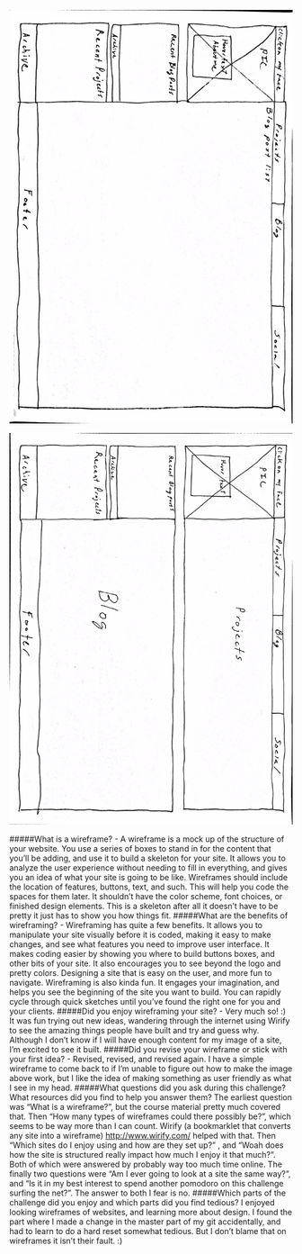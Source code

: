 ![wireframe index](https://github.com/DonLang/phase-0/blob/master/week-2/imgs/wireframe-blog-index.jpg)

![wireframe index](https://github.com/DonLang/phase-0/blob/master/week-2/imgs/wireframe-index.jpg)

#####What is a wireframe? -
A wireframe is a mock up of the structure of your website.  You use a series of boxes to stand in for the content that you’ll be adding, and use it to build a skeleton for your site.  It allows you to analyze the user experience without needing to fill in everything, and gives you an idea of what your site is going to be like.
Wireframes should include the location of features, buttons, text, and such. This will help you code the spaces for them later.  It shouldn’t have the color scheme, font choices, or finished design elements.  This is a skeleton after all it doesn’t have to be pretty it just has to show you how things fit.
#####What are the benefits of wireframing? -
Wireframing has quite a few benefits.  It allows you to manipulate your site visually before it is coded, making it easy to make changes, and see what features you need to improve user interface.  It makes coding easier by showing you where to build buttons boxes, and other bits of your site.  It also encourages you to see beyond the logo and pretty colors. Designing a site that is easy on the user, and more fun to navigate.
Wireframing is also kinda fun.  It engages your imagination, and helps you see the beginning of the site you want to build.  You can rapidly cycle through quick sketches until you’ve found the right one for you and your clients.
#####Did you enjoy wireframing your site? -
Very much so! :) It was fun trying out new ideas, wandering through the internet using Wirify to see the amazing things people have built and try and guess why.  Although I don’t know if I will have enough content for my image of a site, I’m excited to see it built.
#####Did you revise your wireframe or stick with your first idea? -
Revised, revised, and revised again.  I have a simple wireframe to come back to if I’m unable to figure out how to make the image above work, but I like the idea of making something as user friendly as what I see in my head.
#####What questions did you ask during this challenge? What resources did you find to help you answer them?
The earliest question was “What is a wireframe?”, but the course material pretty much covered that.  Then “How many types of wireframes could there possibly be?”, which seems to be way more than I can count.  Wirify (a bookmarklet that converts any site into a wireframe) http://www.wirify.com/ helped with that.  Then “Which sites do I enjoy using and how are they set up?” , and “Woah does how the site is structured really impact how much I enjoy it that much?”.  Both of which were answered by probably way too much time online.
The finally two questions were “Am I ever going to look at a site the same way?”, and “Is it in my best interest to spend another pomodoro on this challenge surfing the net?”.  The answer to both I fear is no.
#####Which parts of the challenge did you enjoy and which parts did you find tedious?
I enjoyed looking wireframes of websites, and learning more about design.  I found the part where I made a change in the master part of my git accidentally, and had to learn to do a hard reset somewhat tedious.  But I don’t blame that on wireframes it isn’t their fault. :)